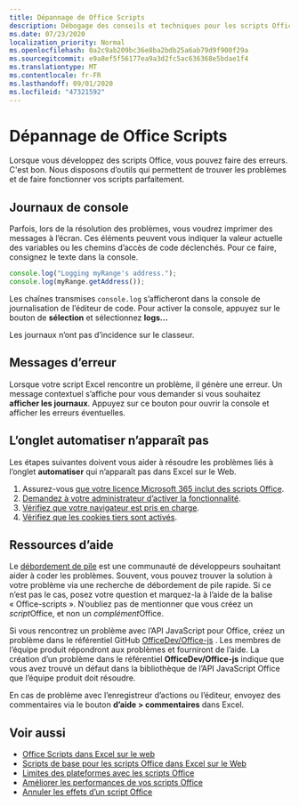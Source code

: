 ```yaml
---
title: Dépannage de Office Scripts
description: Débogage des conseils et techniques pour les scripts Office, ainsi que des ressources d’aide.
ms.date: 07/23/2020
localization_priority: Normal
ms.openlocfilehash: 0a2c9ab209bc36e8ba2bdb25a6ab79d9f900f29a
ms.sourcegitcommit: e9a8ef5f56177ea9a3d2fc5ac636368e5bdae1f4
ms.translationtype: MT
ms.contentlocale: fr-FR
ms.lasthandoff: 09/01/2020
ms.locfileid: "47321592"
---
```

# <a name="troubleshooting-office-scripts"></a>Dépannage de Office Scripts

Lorsque vous développez des scripts Office, vous pouvez faire des erreurs. C'est bon. Nous disposons d’outils qui permettent de trouver les problèmes et de faire fonctionner vos scripts parfaitement.

## <a name="console-logs"></a>Journaux de console

Parfois, lors de la résolution des problèmes, vous voudrez imprimer des messages à l’écran. Ces éléments peuvent vous indiquer la valeur actuelle des variables ou les chemins d’accès de code déclenchés. Pour ce faire, consignez le texte dans la console.

```TypeScript
console.log("Logging myRange's address.");
console.log(myRange.getAddress());
```

Les chaînes transmises `console.log` s’afficheront dans la console de journalisation de l’éditeur de code. Pour activer la console, appuyez sur le bouton de **sélection** et sélectionnez **logs...**

Les journaux n’ont pas d’incidence sur le classeur.

## <a name="error-messages"></a>Messages d’erreur

Lorsque votre script Excel rencontre un problème, il génère une erreur. Un message contextuel s’affiche pour vous demander si vous souhaitez **afficher les journaux**. Appuyez sur ce bouton pour ouvrir la console et afficher les erreurs éventuelles.

## <a name="automate-tab-not-appearing"></a>L’onglet automatiser n’apparaît pas

Les étapes suivantes doivent vous aider à résoudre les problèmes liés à l’onglet **automatiser** qui n’apparaît pas dans Excel sur le Web.

1. Assurez-vous [que votre licence Microsoft 365 inclut des scripts Office](../overview/excel.md#requirements).
1. [Demandez à votre administrateur d’activer la fonctionnalité](/microsoft-365/admin/manage/manage-office-scripts-settings).
1. [Vérifiez que votre navigateur est pris en charge](platform-limits.md#browser-support).
1. [Vérifiez que les cookies tiers sont activés](platform-limits.md#third-party-cookies).

## <a name="help-resources"></a>Ressources d’aide

Le [débordement de pile](https://stackoverflow.com/questions/tagged/office-scripts) est une communauté de développeurs souhaitant aider à coder les problèmes. Souvent, vous pouvez trouver la solution à votre problème via une recherche de débordement de pile rapide. Si ce n’est pas le cas, posez votre question et marquez-la à l’aide de la balise « Office-scripts ». N’oubliez pas de mentionner que vous créez un *script*Office, et non un *complément*Office.

Si vous rencontrez un problème avec l’API JavaScript pour Office, créez un problème dans le référentiel GitHub [OfficeDev/Office-js](https://github.com/OfficeDev/office-js) . Les membres de l’équipe produit répondront aux problèmes et fourniront de l’aide. La création d’un problème dans le référentiel **OfficeDev/Office-js** indique que vous avez trouvé un défaut dans la bibliothèque de l’API JavaScript Office que l’équipe produit doit résoudre.

En cas de problème avec l’enregistreur d’actions ou l’éditeur, envoyez des commentaires via le bouton **d’aide > commentaires** dans Excel.

## <a name="see-also"></a>Voir aussi

- [Office Scripts dans Excel sur le web](../overview/excel.md)
- [Scripts de base pour les scripts Office dans Excel sur le Web](../develop/scripting-fundamentals.md)
- [Limites des plateformes avec les scripts Office](platform-limits.md)
- [Améliorer les performances de vos scripts Office](../develop/web-client-performance.md)
- [Annuler les effets d’un script Office](undo.md)
